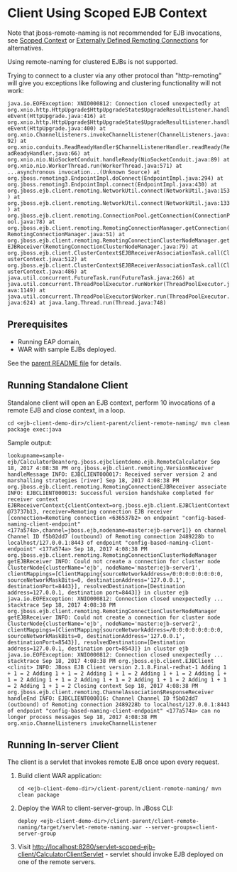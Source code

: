 # Client Using Scoped EJB Context

Note that jboss-remote-naming is not recommended for EJB invocations, 
see [Scoped Context](../client-scoped-ejb-context/README.md)
or [Externally Defined Remoting Connections](../client-outbound-connection/README.md) for alternatives.

Using remote-naming for clustered EJBs is not supported.

Trying to connect to a cluster via any other protocol than "http-remoting" will give you exceptions 
like following and clustering functionality will not work:

`
java.io.EOFException: XNIO000812: Connection closed unexpectedly
	at org.xnio.http.HttpUpgrade$HttpUpgradeState$UpgradeResultListener.handleEvent(HttpUpgrade.java:416)
	at org.xnio.http.HttpUpgrade$HttpUpgradeState$UpgradeResultListener.handleEvent(HttpUpgrade.java:400)
	at org.xnio.ChannelListeners.invokeChannelListener(ChannelListeners.java:92)
	at org.xnio.conduits.ReadReadyHandler$ChannelListenerHandler.readReady(ReadReadyHandler.java:66)
	at org.xnio.nio.NioSocketConduit.handleReady(NioSocketConduit.java:89)
	at org.xnio.nio.WorkerThread.run(WorkerThread.java:571)
	at ...asynchronous invocation...(Unknown Source)
	at org.jboss.remoting3.EndpointImpl.doConnect(EndpointImpl.java:294)
	at org.jboss.remoting3.EndpointImpl.connect(EndpointImpl.java:430)
	at org.jboss.ejb.client.remoting.NetworkUtil.connect(NetworkUtil.java:153)
	at org.jboss.ejb.client.remoting.NetworkUtil.connect(NetworkUtil.java:133)
	at org.jboss.ejb.client.remoting.ConnectionPool.getConnection(ConnectionPool.java:78)
	at org.jboss.ejb.client.remoting.RemotingConnectionManager.getConnection(RemotingConnectionManager.java:51)
	at org.jboss.ejb.client.remoting.RemotingConnectionClusterNodeManager.getEJBReceiver(RemotingConnectionClusterNodeManager.java:79)
	at org.jboss.ejb.client.ClusterContext$EJBReceiverAssociationTask.call(ClusterContext.java:512)
	at org.jboss.ejb.client.ClusterContext$EJBReceiverAssociationTask.call(ClusterContext.java:486)
	at java.util.concurrent.FutureTask.run(FutureTask.java:266)
	at java.util.concurrent.ThreadPoolExecutor.runWorker(ThreadPoolExecutor.java:1149)
	at java.util.concurrent.ThreadPoolExecutor$Worker.run(ThreadPoolExecutor.java:624)
	at java.lang.Thread.run(Thread.java:748)
`	

## Prerequisites

* Running EAP domain,
* WAR with sample EJBs deployed.

See the [parent README file](../../README.md) for details.

## Running Standalone Client

Standalone client will open an EJB context, perform 10 invocations of a remote EJB and close context, in a loop. 

`
cd <ejb-client-demo-dir>/client-parent/client-remote-naming/
mvn clean package exec:java
`

Sample output:

`
lookupname=sample-ejb/CalculatorBean!org.jboss.ejbclientdemo.ejb.RemoteCalculator
Sep 18, 2017 4:08:38 PM org.jboss.ejb.client.remoting.VersionReceiver handleMessage
INFO: EJBCLIENT000017: Received server version 2 and marshalling strategies [river]
Sep 18, 2017 4:08:38 PM org.jboss.ejb.client.remoting.RemotingConnectionEJBReceiver associate
INFO: EJBCLIENT000013: Successful version handshake completed for receiver context EJBReceiverContext{clientContext=org.jboss.ejb.client.EJBClientContext@73737b13, receiver=Remoting connection EJB receiver [connection=Remoting connection <636537b2> on endpoint "config-based-naming-client-endpoint" <177a574a>,channel=jboss.ejb,nodename=master:ejb-server1]} on channel Channel ID f5b02dd7 (outbound) of Remoting connection 2489228b to localhost/127.0.0.1:8443 of endpoint "config-based-naming-client-endpoint" <177a574a>
Sep 18, 2017 4:08:38 PM org.jboss.ejb.client.remoting.RemotingConnectionClusterNodeManager getEJBReceiver
INFO: Could not create a connection for cluster node ClusterNode{clusterName='ejb', nodeName='master:ejb-server1', clientMappings=[ClientMapping{sourceNetworkAddress=/0:0:0:0:0:0:0:0, sourceNetworkMaskBits=0, destinationAddress='127.0.0.1', destinationPort=8443}], resolvedDestination=[Destination address=127.0.0.1, destination port=8443]} in cluster ejb
java.io.EOFException: XNIO000812: Connection closed unexpectedly
	... stacktrace
Sep 18, 2017 4:08:38 PM org.jboss.ejb.client.remoting.RemotingConnectionClusterNodeManager getEJBReceiver
INFO: Could not create a connection for cluster node ClusterNode{clusterName='ejb', nodeName='master:ejb-server2', clientMappings=[ClientMapping{sourceNetworkAddress=/0:0:0:0:0:0:0:0, sourceNetworkMaskBits=0, destinationAddress='127.0.0.1', destinationPort=8543}], resolvedDestination=[Destination address=127.0.0.1, destination port=8543]} in cluster ejb
java.io.EOFException: XNIO000812: Connection closed unexpectedly
    ... stacktrace
Sep 18, 2017 4:08:38 PM org.jboss.ejb.client.EJBClient <clinit>
INFO: JBoss EJB Client version 2.1.8.Final-redhat-1
Adding 1 + 1 = 2
Adding 1 + 1 = 2
Adding 1 + 1 = 2
Adding 1 + 1 = 2
Adding 1 + 1 = 2
Adding 1 + 1 = 2
Adding 1 + 1 = 2
Adding 1 + 1 = 2
Adding 1 + 1 = 2
Adding 1 + 1 = 2
Closing context
Sep 18, 2017 4:08:38 PM org.jboss.ejb.client.remoting.ChannelAssociation$ResponseReceiver handleEnd
INFO: EJBCLIENT000016: Channel Channel ID f5b02dd7 (outbound) of Remoting connection 2489228b to localhost/127.0.0.1:8443 of endpoint "config-based-naming-client-endpoint" <177a574a> can no longer process messages
Sep 18, 2017 4:08:38 PM org.xnio.ChannelListeners invokeChannelListener
`
       
## Running In-server Client

The client is a servlet that invokes remote EJB once upon every request.

1) Build client WAR application:

    `
    cd <ejb-client-demo-dir>/client-parent/client-remote-naming/
    mvn clean package
    `
2) Deploy the WAR to client-server-group. In JBoss CLI:

    `deploy <ejb-client-demo-dir>/client-parent/client-remote-naming/target/servlet-remote-naming.war --server-groups=client-server-group`
3) Visit <http://localhost:8280/servlet-scoped-ejb-client/CalculatorClientServlet> - servlet should invoke EJB
 deployed on one of the remote servers.

